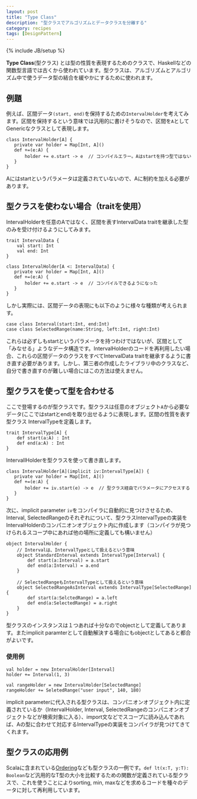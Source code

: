 ```yaml
---
layout: post
title: "Type Class"
description: "型クラスでアルゴリズムとデータクラスを分離する"
category: recipes
tags: [DesignPattern]
---
```

{% include JB/setup %}

**Type Class**(型クラス) とは型の性質を表現するためのクラスで、Haskellなどの関数型言語では古くから使われています。型クラスは、アルゴリズムとアルゴリズム中で使うデータ型の結合を緩やかにするために使われます。

## 例題

例えば、区間データ`(start, end)`を保持するための`IntervalHolder`を考えてみます。区間を保持するという意味では汎用的に書けそうなので、区間を`A`としてGenericなクラスとして表現します。

    class IntervalHolder[A] {
       private var holder = Map[Int, A]()
       def +=(e:A) {
		   holder += e.start -> e  // コンパイルエラー。Aはstartを持つ型ではない
	   }
    }

Aにはstartというパラメータは定義されていないので、Aに制約を加える必要があります。

## 型クラスを使わない場合（traitを使用）

IntervalHolderを任意のAではなく、区間を表すIntervalData traitを継承した型のみを受け付けるようにしてみます。

	trait IntervalData {
		val start: Int
		val end: Int
	}

    class IntervalHolder[A <: IntervalData] {
       private var holder = Map[Int, A]()
       def +=(e:A) {
		   holder += e.start -> e  // コンパイルできるようになった
	   }
    }

しかし実際には、区間データの表現にも以下のように様々な種類が考えられます。

    case class Interval(start:Int, end:Int)
    case class SelectedRange(name:String, left:Int, right:Int)

これらは必ずしもstartというパラメータを持つわけではないが、区間として「みなせる」ようなデータ構造です。IntervalHolderのコードを再利用したい場合、これらの区間データのクラスをすべてIntervalData traitを継承するように書き直す必要があります。しかし、第三者の作成したライブラリ中のクラスなど、自分で書き直すのが難しい場合にはこの方法は使えません。

## 型クラスを使って型を合わせる

ここで登場するのが型クラスです。型クラスは任意のオブジェクト`A`から必要なデータ(ここではstartとend)を取り出せるように表現します。区間の性質を表す型クラス IntervalTypeを定義します。

	trait IntervalType[A] {
		def start(a:A) : Int
		def end(a:A) : Int
	}

IntervallHolderを型クラスを使って書き直します。
	
    class IntervalHolder[A](implicit iv:IntervalType[A]) {
       private var holder = Map[Int, A]()
       def +=(e:A) {
		   holder += iv.start(e) -> e  // 型クラス経由でパラメータにアクセスする
	   }
    }

次に、implicit parameter `iv`をコンパイラに自動的に見つけさせるため、Interval, SelectedRangeのそれぞれについて、型クラスIntervalTypeの実装をIntervalHolderのコンパニオンオブジェクト内に作成します（コンパイラが見つけられるスコープ中にあれば他の場所に定義しても構いません）

	object IntervalHolder {
		// Intervalは、IntervalTypeとして扱えるという意味
		object StandardInterval extends IntervalType[Interval] {
			def start(a:Interval) = a.start
			def end(a:Interval) = a.end
		}
	
		// SelectedRangeもIntervalTypeとして扱えるという意味
		object SelectedRangeAsInterval extends IntervalType[SelectedRange] {
			def start(a:SelctedRange) = a.left
			def end(a:SelectedRange) = a.right
		}
	}
	
型クラスのインスタンスは１つあれば十分なのでobjectとして定義してあります。またimplicit paramterとして自動解決する場合にもobjectとしてあると都合がよいです。
	
### 使用例

	val holder = new IntervalHolder[Interval] 
	holder += Interval(1, 3)
	
	val rangeHolder = new IntervalHolder[SelectedRange]
	rangeHolder += SeletedRange("user input", 140, 180)

implicit parameterに代入される型クラスは、コンパニオンオブジェクト内に定義されているか（IntervalHolder, Interval, SelectedRangeのコンパニオンオブジェクトなどが検索対象に入る）、import文などでスコープに読み込んであれば、Aの型に合わせて対応するIntervalTypeの実装をコンパイラが見つけてきてくれます。

## 型クラスの応用例

Scalaに含まれている[Ordering](http://www.scala-lang.org/api/current/index.html#scala.math.Ordering)なども型クラスの一例です。`def lt(x:T, y:T): Boolean`など汎用的なT型の大小を比較するための関数が定義されている型クラスで、これを使うことによりsorting, min, maxなどを求めるコードを種々のデータに対して再利用しています。



